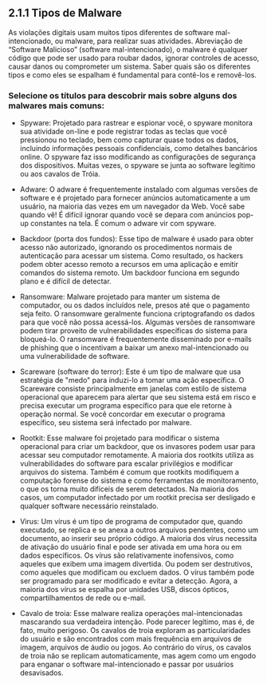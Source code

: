 ## 2.1.1 Tipos de Malware
As violações digitais usam muitos tipos diferentes de software mal-intencionado, ou malware, para realizar suas atividades. Abreviação de “Software Malicioso” (software mal-intencionado), o malware é qualquer código que pode ser usado para roubar dados, ignorar controles de acesso, causar danos ou comprometer um sistema. Saber quais são os diferentes tipos e como eles se espalham é fundamental para contê-los e removê-los.

### Selecione os títulos para descobrir mais sobre alguns dos malwares mais comuns:

- Spyware: Projetado para rastrear e espionar você, o spyware monitora sua atividade on-line e pode registrar todas as teclas que você pressionou no teclado, bem como capturar quase todos os dados, incluindo informações pessoais confidenciais, como detalhes bancários online. O spyware faz isso modificando as configurações de segurança dos dispositivos.
Muitas vezes, o spyware se junta ao software legítimo ou aos cavalos de Tróia.

- Adware: O adware é frequentemente instalado com algumas versões de software e é projetado para fornecer anúncios automaticamente a um usuário, na maioria das vezes em um navegador da Web. Você sabe quando vê! É difícil ignorar quando você se depara com anúncios pop-up constantes na tela.
É comum o adware vir com spyware.

- Backdoor (porta dos fundos): Esse tipo de malware é usado para obter acesso não autorizado, ignorando os procedimentos normais de autenticação para acessar um sistema. Como resultado, os hackers podem obter acesso remoto a recursos em uma aplicação e emitir comandos do sistema remoto.
Um backdoor funciona em segundo plano e é difícil de detectar.

- Ransomware: Malware projetado para manter um sistema de computador, ou os dados incluídos nele, presos até que o pagamento seja feito. O ransomware geralmente funciona criptografando os dados para que você não possa acessá-los.
Algumas versões de ransomware podem tirar proveito de vulnerabilidades específicas do sistema para bloqueá-lo. O ransomware é frequentemente disseminado por e-mails de phishing que o incentivam a baixar um anexo mal-intencionado ou uma vulnerabilidade de software.

- Scareware (software do terror): Este é um tipo de malware que usa estratégia de "medo" para induzi-lo a tomar uma ação específica. O Scareware consiste principalmente em janelas com estilo de sistema operacional que aparecem para alertar que seu sistema está em risco e precisa executar um programa específico para que ele retorne à operação normal.
Se você concordar em executar o programa específico, seu sistema será infectado por malware.

- Rootkit: Esse malware foi projetado para modificar o sistema operacional para criar um backdoor, que os invasores podem usar para acessar seu computador remotamente. A 
  maioria dos rootkits utiliza as vulnerabilidades do software para escalar privilégios e modificar arquivos do sistema.
  Também é comum que rootkits modifiquem a computação forense do sistema e como ferramentas de monitoramento, o que os torna muito difíceis de serem detectados. Na maioria 
  dos casos, um computador infectado por um rootkit precisa ser desligado e qualquer software necessário reinstalado.

- Virus: Um vírus é um tipo de programa de computador que, quando executado, se replica e se anexa a outros arquivos pendentes, como um documento, ao inserir seu próprio 
  código. A maioria dos vírus necessita de ativação do usuário final e pode ser ativada em uma hora ou em dados específicos.
  Os vírus são relativamente inofensivos, como aqueles que exibem uma imagem divertida. Ou podem ser destrutivos, como aqueles que modificam ou excluem dados.
  O vírus também pode ser programado para ser modificado e evitar a detecção. Agora, a maioria dos vírus se espalha por unidades USB, discos ópticos, compartilhamentos de 
  rede ou e-mail.

- Cavalo de troia: Esse malware realiza operações mal-intencionadas mascarando sua verdadeira intenção. Pode parecer legítimo, mas é, de fato, muito perigoso. Os cavalos de troia exploram as particularidades do usuário e são encontrados com mais frequência em arquivos de imagem, arquivos de áudio ou jogos.
Ao contrário do vírus, os cavalos de troia não se replicam automaticamente, mas agem como um engodo para enganar o software mal-intencionado e passar por usuários desavisados.

